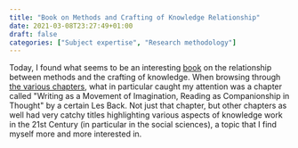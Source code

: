 ```yaml
---
title: "Book on Methods and Crafting of Knowledge Relationship"
date: 2021-03-08T23:27:49+01:00
draft: false
categories: ["Subject expertise", "Research methodology"]
---
```


Today, I found what seems to be an interesting [book](https://www.adlibris.com/se/bok/the-craft-of-knowledge-9781137287335?affId=472&utm_source=tradedoubler&utm_medium=affiliate&utm_campaign=Bokfynd.nu+SE&tduid=c6152d1e8b13b6d365daecdc76fd2ae6) on the relationship between methods and the crafting of knowledge. When browsing through [the various chapters](https://archive.fo/tdcnd), what in particular caught my attention was a chapter called "Writing as a Movement of Imagination, Reading as Companionship in Thought" by a certain Les Back. Not just that chapter, but other chapters as well had very catchy titles highlighting various aspects of knowledge work in the 21st Century (in particular in the social sciences), a topic that I find myself more and more interested in. 

